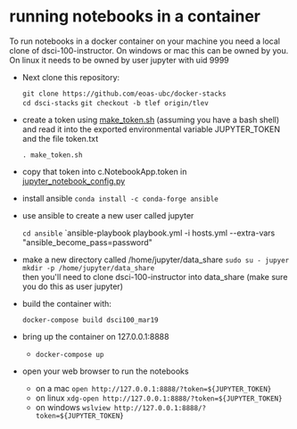# running notebooks in a container

To run notebooks in a docker container on your machine you need a local clone of dsci-100-instructor.  On windows or mac this can be owned by you.  On linux it needs to be owned by user jupyter with uid 9999

- Next clone this repository:

  `git clone https://github.com/eoas-ubc/docker-stacks`  
  `cd dsci-stacks`
  `git checkout -b tlef origin/tlev`  


- create a token using [make_token.sh](https://github.com/eoas-ubc/docker-stacks/blob/tlef/make_token.sh)  (assuming you have a bash shell) and read it into the exported environmental variable JUPYTER_TOKEN and the file token.txt

  `. make_token.sh`

- copy that token into c.NotebookApp.token in [jupyter_notebook_config.py](https://github.com/eoas-ubc/docker-stacks/blob/tlef/r-dsci-100/jupyter_notebook_config.py)

- install ansible
  `conda install -c conda-forge ansible`

- use ansible to create a new user called jupyter

  `cd ansible`
  `ansible-playbook playbook.yml -i hosts.yml --extra-vars "ansible_become_pass=password"

- make a new directory called /home/jupyter/data_share
  `sudo su - jupyer`
  `mkdir -p /home/jupyter/data_share`  
  then you'll need to  clone dsci-100-instructor into data_share (make sure you do this as user jupyter)

- build the container with:

  `docker-compose build dsci100_mar19`

- bring up the container on 127.0.0.1:8888

  - `docker-compose up`

- open your web browser  to run the notebooks

  - on a mac `open http://127.0.0.1:8888/?token=${JUPYTER_TOKEN}`  
  - on linux `xdg-open http://127.0.0.1:8888/?token=${JUPYTER_TOKEN}`  
  - on windows `wslview http://127.0.0.1:8888/?token=${JUPYTER_TOKEN}`  




